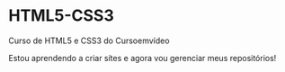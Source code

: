 # HTML5-CSS3
 Curso de HTML5 e CSS3 do Cursoemvídeo

 Estou aprendendo a criar sítes e agora vou gerenciar meus repositórios!
